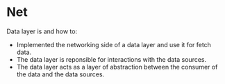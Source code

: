 # Net

Data layer is and how to:

- Implemented the networking side of a data layer and use it for fetch data. 
- The data layer is reponsible for interactions with the data sources. 
- The data layer acts as a layer of abstraction between the consumer of the data and the data sources.  


